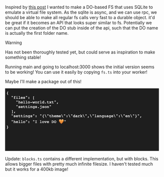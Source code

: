 Inspired by [this post](https://x.com/samwillis/status/1891152072575173100) I wanted to make a DO-based FS that uses SQLite to emulate a virtual file system. As the sqlite is async, and we can use rpc, we should be able to make all regular fs calls very fast to a durable object. it'd be great if it becomes an API that looks super similar to fs. Potentially we can put the creation of the DO stub inside of the api, such that the DO name is actually the first folder name.

> [!WARNING]
> Has not been thoroughly tested yet, but could serve as inspiration to make something stable!

Running main and going to localhost:3000 shows the initial version seems to be working! You can use it easily by copying `fs.ts` into your worker!

Maybe I'll make a package out of this!

![](show.png)

Update: `blocks.ts` contains a different implementation, but with blocks. This allows bigger files with pretty much infinite filesize. I haven't tested much but it works for a 400kb image!
